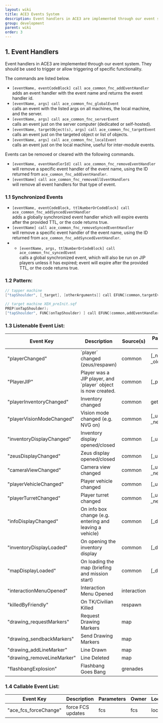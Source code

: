 ```yaml
---
layout: wiki
title: ACE3 Events System
description: Event handlers in ACE3 are implemented through our event system. They should be used to trigger or allow triggering of specific functionality.
group: development
parent: wiki
order: 3
---
```


## 1. Event Handlers

Event handlers in ACE3 are implemented through our event system. They should be used to trigger or allow triggering of specific functionality.

The commands are listed below.

* `[eventName, eventCodeBlock] call ace_common_fnc_addEventHandler` <br/> adds an event handler with the event name and returns the event handler id.
* `[eventName, args] call ace_common_fnc_globalEvent` <br/> calls an event with the listed args on all machines, the local machine, and the server.
* `[eventName, args] call ace_common_fnc_serverEvent` <br/> calls an event just on the server computer (dedicated or self-hosted).
* `[eventName, targetObject(s), args] call ace_common_fnc_targetEvent` <br/> calls an event just on the targeted object or list of objects.
* `[eventName, args] call ace_common_fnc_localEvent` <br/> calls an event just on the local machine, useful for inter-module events.

Events can be removed or cleared with the following commands.

* `[eventName, eventHandlerId] call ace_common_fnc_removeEventHandler` <br/> will remove a specific event handler of the event name, using the ID returned from `ace_common_fnc_addEventHandler`.
* `[eventName] call ace_common_fnc_removeAllEventHandlers` <br/> will remove all event handlers for that type of event.

### 1.1 Synchronized Events

* `[eventName, eventCodeBlock, ttlNumberOrCodeBlock] call ace_common_fnc_addSyncedEventHandler` <br/> adds a globally synchronized event handler which will expire events after the provided TTL, or the code returns true.
* `[eventName] call ace_common_fnc_removeSyncedEventHandler` <br/> will remove a specific event handler of the event name, using the ID returned from `ace_common_fnc_addSyncedEventHandler`.
* * `[eventName, args, ttlNumberOrCodeBlock] call ace_common_fnc_syncedEvent` <br/> calls a global synchronized event, which will also be run on JIP players unless it has expired; event will expire after the provided TTL, or the code returns true.

### 1.2 Pattern:

```c++
// tapper machine
["tapShoulder", [_target], [otherArguments]] call EFUNC(common,targetEvent);

// target machine XEH_preInit.sqf
PREP(onTapShoulder);
["tapShoulder", FUNC(onTapShoulder) ] call EFUNC(common,addEventHandler);
```

### 1.3 Listenable Event List:

<table>
    <thead>
        <tr>
            <th>Event Key</th>
            <th>Description</th>
            <th>Source(s)</th>
            <th>Passed Parameter(s) (_this)</th>
            <th>Locality</th>
        </tr>
    </thead>
    <tbody>
         <tr>
            <td>"playerChanged"</td>
            <td>`player` changed (zeus/respawn)</td>
            <td>common</td>
            <td>[_newPlayer, _oldPlayer]</td>
            <td>local</td>
        </tr>
        <tr>
            <td>"PlayerJIP"</td>
            <td>Player was a JIP player, and `player` object is now created.</td>
            <td>common</td>
            <td>[_player]</td>
            <td>local</td>
        </tr>
        </tr>    
         <tr>
            <td>"playerInventoryChanged"</td>
            <td>Inventory changed</td>
            <td>common</td>
            <td>getAllGear-Array</td>
            <td>local</td>
        </tr>  
        </tr>    
         <tr>
            <td>"playerVisionModeChanged"</td>
            <td>Vision mode changed (e.g. NVG on)</td>
            <td>common</td>
            <td>[_unit, _newVisionMode]</td>
            <td>local</td>
        </tr>  
        </tr>    
         <tr>
            <td>"inventoryDisplayChanged"</td>
            <td>Inventory display opened/closed</td>
            <td>common</td>
            <td>[_unit, _isOpen]</td>
            <td>local</td>
        </tr>
        </tr>    
         <tr>
            <td>"zeusDisplayChanged"</td>
            <td>Zeus display opened/closed</td>
            <td>common</td>
            <td>[_unit, _isOpen]</td>
            <td>local</td>
        </tr>
        </tr>    
        <tr>
            <td>"cameraViewChanged"</td>
            <td>Camera view changed</td>
            <td>common</td>
            <td>[_unit, _newCameraView]</td>
            <td>local</td>
        </tr>    
        <tr>
            <td>"playerVehicleChanged"</td>
            <td>Player vehicle changed</td>
            <td>common</td>
            <td>[_unit, _newVehicle]</td>
            <td>local</td>
        </tr>    
        <tr>
            <td>"playerTurretChanged"</td>
            <td>Player turret changed</td>
            <td>common</td>
            <td>[_unit, _newTurretIndexArray]</td>
            <td>local</td>
        </tr>  
        <tr>
            <td>"infoDisplayChanged"</td>
            <td>On info box change (e.g. entering and leaving a vehicle)</td>
            <td>common</td>
            <td>[_display, _type]</td>
            <td>local</td>
        </tr>  
         <tr>
            <td>"inventoryDisplayLoaded"</td>
            <td>On opening the inventory display</td>
            <td>common</td>
            <td>[_display]</td>
            <td>local</td>
        </tr>  
         <tr>
            <td>"mapDisplayLoaded"</td>
            <td>On loading the map (briefing and mission start)</td>
            <td>common</td>
            <td>[_display, _mapType]</td>
            <td>local</td>
        </tr>  
        <tr>
            <td>"interactionMenuOpened"</td>
            <td>Interaction Menu Opened</td>
            <td>interaction</td>
            <td></td>
            <td>local</td>
        </tr>    
         <tr>
            <td>"killedByFriendly"</td>
            <td>On TK/Civilian Killed</td>
            <td>respawn</td>
            <td></td>
            <td>local</td>
        </tr>
         <tr>
            <td>"drawing_requestMarkers"</td>
            <td>Request Drawing Markers</td>
            <td>map</td>
            <td></td>
            <td>target</td>
        </tr>  
         <tr>
            <td>"drawing_sendbackMarkers"</td>
            <td>Send Drawing Markers</td>
            <td>map</td>
            <td></td>
            <td>target</td>
        </tr>
         <tr>
            <td>"drawing_addLineMarker"</td>
            <td>Line Drawn</td>
            <td>map</td>
            <td></td>
            <td>global</td>
        </tr>  
         <tr>
            <td>"drawing_removeLineMarker"</td>
            <td>Line Deleted</td>
            <td>map</td>
            <td></td>
            <td>global</td>
        </tr>     
        <tr>
            <td>"flashbangExplosion"</td>
            <td>Flashbang Goes Bang</td>
            <td>grenades</td>
            <td></td>
            <td>target</td>
        </tr> 
    </tbody>
</table>

### 1.4 Callable Event List:

<table>
    <thead>
        <tr>
            <th>Event Key</th>
            <th>Description</th>
            <th>Parameters</th>
            <th>Owner</th>
            <th>Locality</th>
        </tr>
    </thead>
    <tbody>
         <tr>
            <td>"ace_fcs_forceChange"</td>
            <td>force FCS updates</td>
            <td>fcs</td>
            <td>fcs</td>
            <td>local</td>
        </tr>
        </tr>   
    </tbody>
</table>
